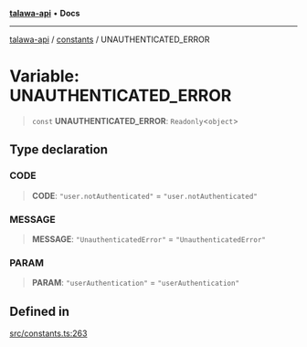 [**talawa-api**](../../README.md) • **Docs**

***

[talawa-api](../../modules.md) / [constants](../README.md) / UNAUTHENTICATED\_ERROR

# Variable: UNAUTHENTICATED\_ERROR

> `const` **UNAUTHENTICATED\_ERROR**: `Readonly`\<`object`\>

## Type declaration

### CODE

> **CODE**: `"user.notAuthenticated"` = `"user.notAuthenticated"`

### MESSAGE

> **MESSAGE**: `"UnauthenticatedError"` = `"UnauthenticatedError"`

### PARAM

> **PARAM**: `"userAuthentication"` = `"userAuthentication"`

## Defined in

[src/constants.ts:263](https://github.com/PalisadoesFoundation/talawa-api/blob/3bacbf38707ebd3e3e5f1bc5b4cc7aa3b2adc169/src/constants.ts#L263)
